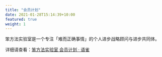 ```yaml
---
title: "会员计划"
date: 2021-01-28T15:14:39+10:00
featured: true
weight: 1
---
```



笨方法实验室是一个专注「难而正确事情」的个人进步战略顾问与进步共同体。


详细请查看：[笨方法实验室 会员计划 · 语雀](https://www.yuque.com/hardwaylab/book/bq5a1v)